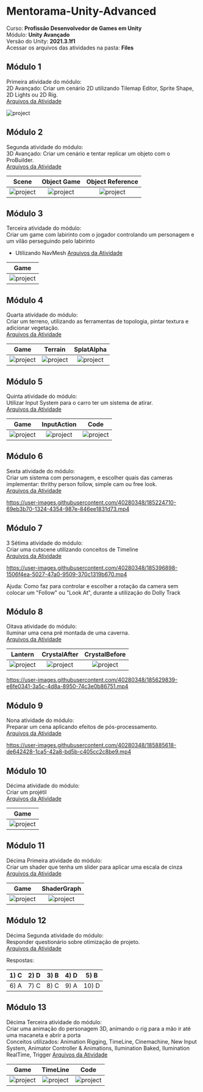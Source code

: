 # Mentorama-Unity-Advanced

Curso: **Profissão Desenvolvedor de Games em Unity**<br/>
Módulo: **Unity Avançado**<br/>
Versão do Unity: **2021.3.1f1**<br/>
Acessar os arquivos das atividades na pasta: **Files**

## Módulo 1

Primeira atividade do módulo:<br/>
2D Avançado: Criar um cenário 2D utilizando Tilemap Editor, Sprite Shape, 2D Lights ou 2D Rig.<br/>
[Arquivos da Atividade](https://github.com/AlanLee1/Mentorama-Unity-Advanced/tree/main/Files/Module1)

<img src="/Files/Module1/Game.gif" alt="project"/>

<!-- Ajuda: Apesar de desmarcar a opção "has exit time", como fazer que o translate e o animator fiquem sincronizados? -->

## Módulo 2

Segunda atividade do módulo:<br/>
3D Avançado: Criar um cenário e tentar replicar um objeto com o ProBuilder.<br/>
[Arquivos da Atividade](https://github.com/AlanLee1/Mentorama-Unity-Advanced/tree/main/Files/Module2)

| Scene | Object Game | Object Reference |
| :----: | :----: | :----: |
| <img src="/Files/Module2/Game.PNG" alt="project"/> | <img src="/Files/Module2/ObjectGame.PNG" alt="project"/> | <img src="/Files/Module2/ObjectReference.PNG" alt="project"/> |

## Módulo 3

Terceira atividade do módulo:<br/>
Criar um game com labirinto com o jogador controlando um personagem e um vilão perseguindo pelo labirinto
- Utilizando NavMesh
[Arquivos da Atividade](https://github.com/AlanLee1/Mentorama-Unity-Advanced/tree/main/Files/Module3)

| Game |
| :----: |
| <img src="/Files/Module3/Game.gif" alt="project"/> |

## Módulo 4

Quarta atividade do módulo:<br/>
Criar um terreno, utilizando as ferramentas de topologia, pintar textura e adicionar vegetação.<br/>
[Arquivos da Atividade](https://github.com/AlanLee1/Mentorama-Unity-Advanced/tree/main/Files/Module4)

| Game | Terrain | SplatAlpha |
| :----: | :----: | :----: |
| <img src="/Files/Module4/Game.gif" alt="project"/> | <img src="/Files/Module4/Terrain.PNG" alt="project"/> | <img src="/Files/Module4/SplatAlpha.PNG" alt="project"/> |

## Módulo 5

Quinta atividade do módulo:<br/>
Utilizar Input System para o carro ter um sistema de atirar.<br/>
[Arquivos da Atividade](https://github.com/AlanLee1/Mentorama-Unity-Advanced/tree/main/Files/Module5)

| Game | InputAction | Code |
| :----: | :----: | :----: |
| <img src="/Files/Module5/Game.gif" alt="project"/> | <img src="/Files/Module5/InputAction.png" alt="project"/> | <img src="/Files/Module5/Code.png" alt="project"/> |

## Módulo 6

Sexta atividade do módulo:<br/>
Criar um sistema com personagem, e escolher quais das cameras implementar: thrithy person follow, simple cam ou free look.<br/>
[Arquivos da Atividade](https://github.com/AlanLee1/Mentorama-Unity-Advanced/tree/main/Files/Module6)

https://user-images.githubusercontent.com/40280348/185224710-69eb3b70-1324-4354-987e-846ee1831d73.mp4

## Módulo 7
3
Sétima atividade do módulo:<br/>
Criar uma cutscene utilizando conceitos de Timeline<br/>
[Arquivos da Atividade](https://github.com/AlanLee1/Mentorama-Unity-Advanced/tree/main/Files/Module7)

https://user-images.githubusercontent.com/40280348/185396898-1506f4ea-5027-47a0-9509-370c1319b670.mp4

Ajuda: Como faz para controlar e escolher a rotação da camera sem colocar um "Follow" ou "Look At", durante a utilização do Dolly Track

## Módulo 8

Oitava atividade do módulo:<br/>
Iluminar uma cena pré montada de uma caverna.<br/>
[Arquivos da Atividade](https://github.com/AlanLee1/Mentorama-Unity-Advanced/tree/main/Files/Module8)

| Lantern | CrystalAfter | CrystalBefore |
| :----: | :----: | :----: |
| <img src="/Files/Module8/Lantern.gif" alt="project"/> | <img src="/Files/Module8/CrystalAfter.PNG" alt="project"/> | <img src="/Files/Module8/CrystalBefore.PNG" alt="project"/> |

https://user-images.githubusercontent.com/40280348/185629839-e6fe0341-3a5c-4d8a-8950-74c3e0b86751.mp4

## Módulo 9

Nona atividade do módulo:<br/>
Preparar um cena aplicando efeitos de pós-processamento.<br/>
[Arquivos da Atividade](https://github.com/AlanLee1/Mentorama-Unity-Advanced/tree/main/Files/Module9)

https://user-images.githubusercontent.com/40280348/185885618-de642428-1ca5-42a8-bd5b-c405cc2c8be9.mp4

## Módulo 10

Décima atividade do módulo:<br/>
Criar um projétil<br/>
[Arquivos da Atividade](https://github.com/AlanLee1/Mentorama-Unity-Advanced/tree/main/Files/Module10)

| Game |
| :----: |
| <img src="/Files/Module10/Game.gif" alt="project"/> |

## Módulo 11

Décima Primeira atividade do módulo:<br/>
Criar um shader que tenha um slider para aplicar uma escala de cinza<br/>
[Arquivos da Atividade](https://github.com/AlanLee1/Mentorama-Unity-Advanced/tree/main/Files/Module11)

| Game | ShaderGraph |
| :----: | :----: |
| <img src="/Files/Module11/Game.gif" alt="project"/> | <img src="/Files/Module11/ShaderGraph.PNG" alt="project"/> |

## Módulo 12

Décima Segunda atividade do módulo:<br/>
Responder questionário sobre otimização de projeto.<br/>
[Arquivos da Atividade](https://github.com/AlanLee1/Mentorama-Unity-Advanced/tree/main/Files/Module12)

Respostas:

| 1)  C | 2)  D | 3)  B | 4)  D | 5)  B |
| :----: | :----: | :----: | :----: | :----: |
| 6)  A | 7)  C | 8)  C | 9)  A | 10) D |

## Módulo 13

Décima Terceira atividade do módulo:<br/>
Criar uma animação do personagem 3D, animando o rig para a mão ir até uma macaneta e abrir a porta<br/>
Conceitos utilizados: Animation Rigging, TimeLine, Cinemachine, New Input System, Animator Controller & Animations, Ilumination Baked, Ilumination RealTime, Trigger
[Arquivos da Atividade](https://github.com/AlanLee1/Mentorama-Unity-Advanced/tree/main/Files/Module13)

| Game | TimeLine | Code |
| :----: | :----: | :----: |
| <img src="/Files/Module11/Game.gif" alt="project"/> | <img src="/Files/Module11/TimeLine.PNG" alt="project"/> | <img src="/Files/Module11/ControlAnimation.PNG" alt="project"/> |








